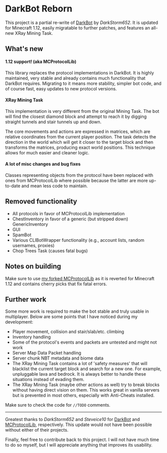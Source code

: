 # DarkBot Reborn

This project is a partial re-write of [DarkBot](https://github.com/DarkStorm652/DarkBot) by *DarkStorm652*. It is updated for Minecraft 1.12, easily migratable to further patches, and features an all-new XRay Mining Task.

## What's new

#### 1.12 support! (aka MCProtocolLib)
This library replaces the protocol implementations in DarkBot. It is highly maintained, very stable and already contains much functionality that DarkBot requires. Migrating to it means more stability, simpler bot code, and of course fast, easy updates to new protocol versions.

#### XRay Mining Task
This implementation is very different from the original Mining Task. The bot will find the closest diamond block and attempt to reach it by digging straight tunnels and stair tunnels up and down. 

The core movements and actions are expressed in matrices, which are relative coordinates from the current player position. The task detects the direction in the world which will get it closer to the target block and then transforms the matrices, producing exact world positions. This technique allows for much easier and cleaner logic.

#### A lot of misc changes and bug fixes
Classes representing objects from the protocol have been replaced with ones from MCProtocolLib where possible because the latter are more up-to-date and mean less code to maintain.

## Removed functionality
* All protocols in favor of MCProtocolLib implementation
* ChestInventory in favor of a generic (but stripped down) GenericInventory
* GUI
* SpamBot
* Various CLIBotWrapper functionality (e.g., account lists, random usernames, proxies)
* Chop Trees Task (causes fatal bugs)

## Notes on building
Make sure to use [my forked MCProtocolLib](https://github.com/ViRb3/MCProtocolLib/tree/1.12-1-hotfix) as it is reverted for Minecraft 1.12 and contains cherry picks that fix fatal errors.

## Further work
Some more work is required to make the bot stable and truly usable in multiplayer. Below are some points that I have noticed during my development:
* Player movement, collision and stair/slab/etc. climbing
* Inventory handling
* Some of the protocol's events and packets are untested and might not work
* Server Map Data Packet handling
* Server chunk NBT metadata and biome data
* The XRay Mining Task contains a lot of 'safety measures' that will blacklist the current target block and search for a new one. For example, unpluggable lava and bedrock. It is always better to handle these situations instead of evading them.
*  The XRay Mining Task (maybe other actions as well) try to break blocks without having direct vision on them. This works great in vanilla servers but is prevented in most others, especially with Anti-Cheats installed.

Make sure to check the code for `//TODO` comments.

---

Greatest thanks to *DarkStorm652* and *Steveice10* for [DarkBot](https://github.com/DarkStorm652/DarkBot) and [MCProtocolLib](https://github.com/Steveice10/MCProtocolLib), respectively. This update would not have been possible without either of their projects.

Finally, feel free to contribute back to this project. I will not have much time to do so myself, but I will appreciate anything that improves its usability.
